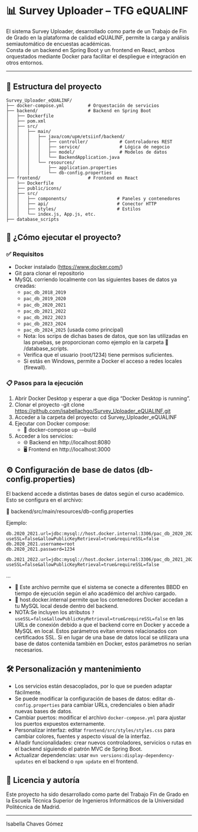 # 📊 Survey Uploader – TFG eQUALINF

El sistema Survey Uploader, desarrollado como parte de un Trabajo de Fin de Grado en la plataforma de calidad eQUALINF, permite la carga y análisis semiautomático de encuestas académicas.  
Consta de un backend en Spring Boot y un frontend en React, ambos orquestados mediante Docker para facilitar el despliegue e integración en otros entornos.

---
## 📁 Estructura del proyecto
```
Survey_Uploader_eQUALINF/
├── docker-compose.yml         # Orquestación de servicios
├── backend/                   # Backend en Spring Boot
│   ├── Dockerfile
│   ├── pom.xml
│   ├── src/
│   │   ├── main/
│   │   │   ├── java/com/upm/etsiinf/backend/
│   │   │   │   ├── controller/            # Controladores REST
│   │   │   │   ├── service/               # Lógica de negocio
│   │   │   │   ├── model/                 # Modelos de datos
│   │   │   │   └── BackendApplication.java
│   │   │   └── resources/
│   │   │       ├── application.properties
│   │   │       └── db-config.properties
├── frontend/                  # Frontend en React
│   ├── Dockerfile
│   ├── public/icons/
│   ├── src/
│   │   ├── components/                   # Paneles y contenedores
│   │   ├── api/                          # Conector HTTP
│   │   ├── styles/                       # Estilos
│   │   └── index.js, App.js, etc.    
├── database_scripts
```

## 🚀 ¿Cómo ejecutar el proyecto?

### ✅ Requisitos

- Docker instalado (https://www.docker.com/)
- Git para clonar el repositorio
- MySQL corriendo localmente con las siguientes bases de datos ya creadas:
  - `pac_db_2018_2019`
  - `pac_db_2019_2020`
  - `pac_db_2020_2021`
  - `pac_db_2021_2022`
  - `pac_db_2022_2023`
  - `pac_db_2023_2024`
  - `pac_db_2024_2025` (usada como principal)
  - Nota: los scrips de dichas bases de datos, que son las utilizadas en las pruebas, 
    se proporcionan como ejemplo en la carpeta  📁 /database_scripts.
  - Verifica que el usuario (root/1234) tiene permisos suficientes. 
  - Si estás en Windows, permite a Docker el acceso a redes locales (firewall).

### 📋 Pasos para la ejecución
1. Abrir Docker Desktop y esperar a que diga “Docker Desktop is running”.
2. Clonar el proyecto
  -git clone https://github.com/isabellachgo/Survey_Uploader_eQUALINF.git
3. Acceder a la carpeta del proyecto:     cd Survey_Uploader_eQUALINF
4. Ejecutar con Docker compose:  
    - 🐳 docker-compose up -–build
5. Acceder a los servicios:
    - 🌐 Backend en http://localhost:8080
    - 🖥️ Frontend en http://localhost:3000

## ⚙️ Configuración de base de datos (db-config.properties)

El backend accede a distintas bases de datos según el curso académico. Esto se configura en el archivo:

📁 backend/src/main/resources/db-config.properties

Ejemplo:
```properties
db.2020_2021.url=jdbc:mysql://host.docker.internal:3306/pac_db_2020_2021?useSSL=false&allowPublicKeyRetrieval=true&requireSSL=false
db.2020_2021.username=root
db.2020_2021.password=1234

db.2021_2022.url=jdbc:mysql://host.docker.internal:3306/pac_db_2021_2022?useSSL=false&allowPublicKeyRetrieval=true&requireSSL=false
```
...
- 🔁 Este archivo permite que el sistema se conecte a diferentes BBDD en tiempo de ejecución según el año académico del archivo cargado.
- 📌 host.docker.internal permite que los contenedores Docker accedan a tu MySQL local desde dentro del backend.
- NOTA:Se incluyen los atributos
`?useSSL=false&allowPublicKeyRetrieval=true&requireSSL=false` en las URLs de conexión debido a que el backend corre en Docker y accede a MySQL en local.
Estos parámetros evitan errores relacionados con certificados SSL. Si en lugar de una base de datos local se utilizara una base de datos contenida también en Docker, 
estos parámetros no serían necesarios.



## 🛠️ Personalización y mantenimiento

- Los servicios están desacoplados, por lo que se pueden adaptar fácilmente.
- Se puede modificar la configuración de bases de datos: editar `db-config.properties` para cambiar URLs, credenciales o bien añadir nuevas bases de datos.
- Cambiar puertos: modificar el archivo `docker-compose.yml` para ajustar los puertos expuestos externamente.
- Personalizar interfaz: editar `frontend/src/styles/styles.css` para cambiar colores, fuentes y aspecto visual de la interfaz.
- Añadir funcionalidades: crear nuevos controladores, servicios o rutas en el backend siguiendo el patrón MVC de Spring Boot.
- Actualizar dependencias: usar `mvn versions:display-dependency-updates` en el backend o `npm update` en el frontend.


## 📌 Licencia y autoría  

Este proyecto ha sido desarrollado como parte del Trabajo Fin de Grado en la Escuela Técnica Superior de Ingenieros Informáticos de la Universidad Politécnica de Madrid.

---
Isabella Chaves Gómez

